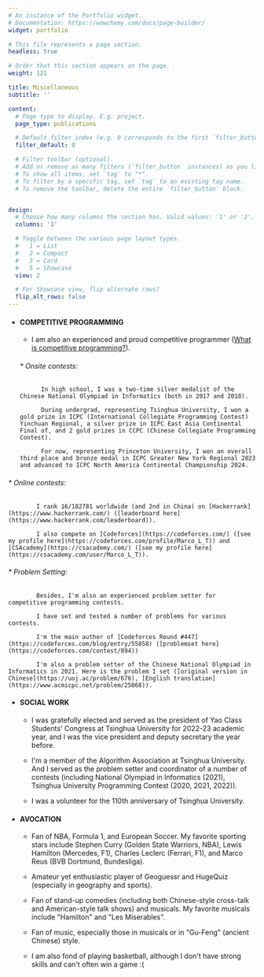 ```yaml
---
# An instance of the Portfolio widget.
# Documentation: https://wowchemy.com/docs/page-builder/
widget: portfolio

# This file represents a page section.
headless: true

# Order that this section appears on the page.
weight: 121

title: Miscellaneous
subtitle: ''

content:
  # Page type to display. E.g. project.
  page_type: publications

  # Default filter index (e.g. 0 corresponds to the first `filter_button` instance below).
  filter_default: 0

  # Filter toolbar (optional).
  # Add or remove as many filters (`filter_button` instances) as you like.
  # To show all items, set `tag` to "*".
  # To filter by a specific tag, set `tag` to an existing tag name.
  # To remove the toolbar, delete the entire `filter_button` block.


design:
  # Choose how many columns the section has. Valid values: '1' or '2'.
  columns: '1'

  # Toggle between the various page layout types.
  #   1 = List
  #   2 = Compact
  #   3 = Card
  #   5 = Showcase
  view: 2

  # For Showcase view, flip alternate rows?
  flip_alt_rows: false
---
```



* #### **COMPETITIVE PROGRAMMING**

  * I am also an experienced and proud competitive programmer ([What is competitive programming?](https://en.wikipedia.org/wiki/Competitive_programming)).

  ###### * Onsite contests:  
  
            In high school, I was a two-time silver medalist of the Chinese National Olympiad in Informatics (both in 2017 and 2018). 
  
            During undergrad, representing Tsinghua University, I won a gold prize in ICPC (International Collegiate Programming Contest) Yinchuan Regional, a silver prize in ICPC East Asia Continental Final of, and 2 gold prizes in CCPC (Chinese Collegiate Programming Contest). 
  
            For now, representing Princeton University, I won an overall third place and bronze medal in ICPC Greater New York Regional 2023 and advanced to ICPC North America Continental Championship 2024.

 ######  * Online contests:
  
            I rank 16/182781 worldwide (and 2nd in China) on [Hackerrank](https://www.hackerrank.com/) ([leaderboard here](https://www.hackerrank.com/leaderboard)).  
  
            I also compete on [Codeforces](https://codeforces.com/) ([see my profile here](https://codeforces.com/profile/Marco_L_T)) and [CSAcademy](https://csacademy.com/) ([see my profile here](https://csacademy.com/user/Marco_L_T)).

 ######  * Problem Setting:
  
            Besides, I'm also an experienced problem setter for competitive programming contests. 
  
            I have set and tested a number of problems for various contests.
  
            I'm the main author of [Codeforces Round #447](https://codeforces.com/blog/entry/55858) ([problemset here](https://codeforces.com/contest/894)) 
  
            I'm also a problem setter of the Chinese National Olympiad in Informatics in 2021. Here is the problem I set ([original version in Chinese](https://uoj.ac/problem/676), [English translation](https://www.acmicpc.net/problem/25068)). 

    

* #### **SOCIAL WORK**

  * I was gratefully elected and served as the president of Yao Class Students' Congress at Tsinghua University for 2022-23 academic year, and I was the vice president and deputy secretary the year before.

  * I'm a member of the Algorithm Association at Tsinghua University. And I served as the problem setter and coordinator of a number of contests (including National Olympiad in Informatics (2021), Tsinghua University Programming Contest (2020, 2021, 2022)).

  * I was a volunteer for the 110th anniversary of Tsinghua University.

    

* #### AVOCATION

  * Fan of NBA, Formula 1, and European Soccer. My favorite sporting stars include Stephen Curry (Golden State Warriors, NBA), Lewis Hamilton (Mercedes, F1), Charles Leclerc (Ferrari, F1), and Marco Reus (BVB Dortmund, Bundesliga). 
  
  * Amateur yet enthusiastic player of Geoguessr and HugeQuiz (especially in geography and sports).
  
   * Fan of stand-up comedies (including both Chinese-style cross-talk and American-style talk shows) and musicals. My favorite musicals include "Hamilton" and "Les Miserables".
  
  * Fan of music, especially those in musicals or in "Gu-Feng" (ancient Chinese) style.
  
  * I am also fond of playing basketball, although I don't have strong skills and can't often win a game :(